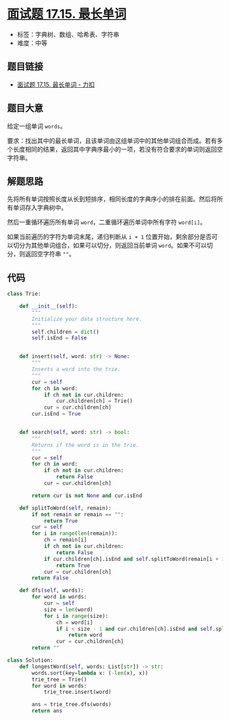 # [面试题 17.15. 最长单词](https://leetcode.cn/problems/longest-word-lcci/)

- 标签：字典树、数组、哈希表、字符串
- 难度：中等

## 题目链接

- [面试题 17.15. 最长单词 - 力扣](https://leetcode.cn/problems/longest-word-lcci/)

## 题目大意

给定一组单词 `words`。

要求：找出其中的最长单词，且该单词由这组单词中的其他单词组合而成。若有多个长度相同的结果，返回其中字典序最小的一项，若没有符合要求的单词则返回空字符串。

## 解题思路

先将所有单词按照长度从长到短排序，相同长度的字典序小的排在前面。然后将所有单词存入字典树中。

然后一重循环遍历所有单词 `word`，二重循环遍历单词中所有字符 `word[i]`。

如果当前遍历的字符为单词末尾，递归判断从 `i + 1` 位置开始，剩余部分是否可以切分为其他单词组合，如果可以切分，则返回当前单词 `word`。如果不可以切分，则返回空字符串 `""`。

## 代码

```python
class Trie:

    def __init__(self):
        """
        Initialize your data structure here.
        """
        self.children = dict()
        self.isEnd = False


    def insert(self, word: str) -> None:
        """
        Inserts a word into the trie.
        """
        cur = self
        for ch in word:
            if ch not in cur.children:
                cur.children[ch] = Trie()
            cur = cur.children[ch]
        cur.isEnd = True


    def search(self, word: str) -> bool:
        """
        Returns if the word is in the trie.
        """
        cur = self
        for ch in word:
            if ch not in cur.children:
                return False
            cur = cur.children[ch]

        return cur is not None and cur.isEnd

    def splitToWord(self, remain):
        if not remain or remain == "":
            return True
        cur = self
        for i in range(len(remain)):
            ch = remain[i]
            if ch not in cur.children:
                return False
            if cur.children[ch].isEnd and self.splitToWord(remain[i + 1:]):
                return True
            cur = cur.children[ch]
        return False

    def dfs(self, words):
        for word in words:
            cur = self
            size = len(word)
            for i in range(size):
                ch = word[i]
                if i < size - 1 and cur.children[ch].isEnd and self.splitToWord(word[i+1:]):
                    return word
                cur = cur.children[ch]
        return ""

class Solution:
    def longestWord(self, words: List[str]) -> str:
        words.sort(key=lambda x: (-len(x), x))
        trie_tree = Trie()
        for word in words:
            trie_tree.insert(word)

        ans = trie_tree.dfs(words)
        return ans
```

